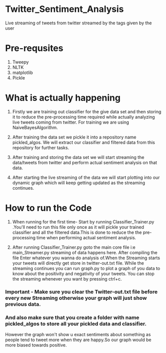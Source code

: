 # Twitter_Sentiment_Analysis
Live streaming of tweets from twitter streamed by the tags given by the user

# Pre-requsites
1) Tweepy
2) NLTK
3) matplotlib
4) Pickle

# What is actually happening

1) Firstly we are training out classifier for the give data set and then storing it to reduce the pre-processing time required while actually analyzing live tweets coming from twitter.
  For training we are using NaiveBayesAlgorithm.
  
2) After training the data set we pickle it into a repository name pickled_algos. We will extract our classifier and filtered data from this repository for further tasks.

3) After training and storing the data set we will start streaming the data/tweets from twitter and perform actual sentiment analysis on that data.

4) After starting the live streaming of the data we will start plotting into our dynamic graph which will keep getting updated as the streaming continues.

# How to run the Code

1) When running for the first time- Start by running Classifier_Trainer.py .You'll need to run this file only once as it will pickle your trained classifier and all the filtered data.This is done to reduce the the pre-processing time when performing actual sentiment analysis.

2) After running Classifier_Trainer.py goto the main core file i:e main_Streamer.py streaming of data happens here.
  After compiling the file Enter whatever you wanna do analysis of.When the Streaming starts your tweets will directly get store in twitter-out.txt  file.
  While the streaming continues you can run graph.py to plot a graph of you data to know about the positivity and negativity of your tweets.
  You can stop the streaming whenever you want by pressing ctrl+c.
### Important - Make sure you clear the Twitter-out.txt file before every new Streaming otherwise your graph will just show previous data.
###       And also make sure that you create a folder with name pickled_algos to store all your pickled data and classifier.

However the graph won't show u exact sentiments about something as people tend to tweet more when they are happy.So our graph would be more biased towards positive.
